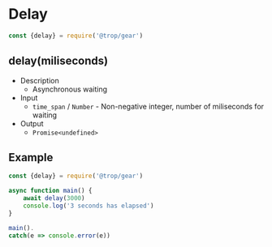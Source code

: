 # Delay

```js
const {delay} = require('@trop/gear')
```

## delay(miliseconds)

* Description
    * Asynchronous waiting
* Input
    * `time_span` / `Number` - Non-negative integer, number of miliseconds
       for waiting
* Output
    * `Promise<undefined>`

## Example

```js
const {delay} = require('@trop/gear')

async function main() {
    await delay(3000)
    console.log('3 seconds has elapsed')
}

main().
catch(e => console.error(e))
```
